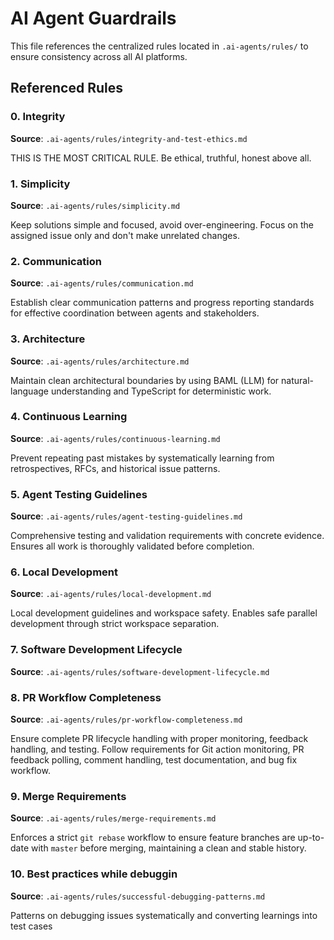 # AI Agent Guardrails

This file references the centralized rules located in `.ai-agents/rules/` to ensure consistency across all AI platforms.

## Referenced Rules

### 0. Integrity
**Source**: `.ai-agents/rules/integrity-and-test-ethics.md`

THIS IS THE MOST CRITICAL RULE. Be ethical, truthful, honest above all.

### 1. Simplicity
**Source**: `.ai-agents/rules/simplicity.md`

Keep solutions simple and focused, avoid over-engineering. Focus on the assigned issue only and don't make unrelated changes.

### 2. Communication  
**Source**: `.ai-agents/rules/communication.md`

Establish clear communication patterns and progress reporting standards for effective coordination between agents and stakeholders.

### 3. Architecture
**Source**: `.ai-agents/rules/architecture.md`

Maintain clean architectural boundaries by using BAML (LLM) for natural-language understanding and TypeScript for deterministic work.

### 4. Continuous Learning
**Source**: `.ai-agents/rules/continuous-learning.md`

Prevent repeating past mistakes by systematically learning from retrospectives, RFCs, and historical issue patterns.

### 5. Agent Testing Guidelines
**Source**: `.ai-agents/rules/agent-testing-guidelines.md`

Comprehensive testing and validation requirements with concrete evidence. Ensures all work is thoroughly validated before completion.

### 6. Local Development
**Source**: `.ai-agents/rules/local-development.md`

Local development guidelines and workspace safety. Enables safe parallel development through strict workspace separation.

### 7. Software Development Lifecycle
**Source**: `.ai-agents/rules/software-development-lifecycle.md`

### 8. PR Workflow Completeness
**Source**: `.ai-agents/rules/pr-workflow-completeness.md`

Ensure complete PR lifecycle handling with proper monitoring, feedback handling, and testing. Follow requirements for Git action monitoring, PR feedback polling, comment handling, test documentation, and bug fix workflow.

### 9. Merge Requirements
**Source**: `.ai-agents/rules/merge-requirements.md`

Enforces a strict `git rebase` workflow to ensure feature branches are up-to-date with `master` before merging, maintaining a clean and stable history.

### 10. Best practices while debuggin
**Source**: `.ai-agents/rules/successful-debugging-patterns.md`

Patterns on debugging issues systematically and converting learnings into test cases